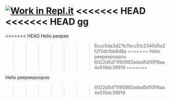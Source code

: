 [![Work in Repl.it](https://classroom.github.com/assets/work-in-replit-14baed9a392b3a25080506f3b7b6d57f295ec2978f6f33ec97e36a161684cbe9.svg)](https://classroom.github.com/online_ide?assignment_repo_id=435193&assignment_repo_type=GroupAssignmentRepo)
<<<<<<< HEAD
<<<<<<< HEAD
gg
=======

<<<<<<< HEAD
Hello peepee
>>>>>>> 8ccc5da3d27b7bcc51c2340d5a2f2f3dcfbb9d8a
=======
Hello peepeepoopoo
>>>>>>> 6022d5d71f90992adad5d10ff8aa4e519dc39919
=======

Hello peepeepoopoo
>>>>>>> 6022d5d71f90992adad5d10ff8aa4e519dc39919
